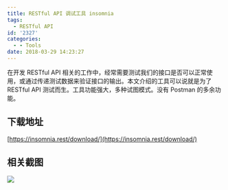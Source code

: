 ```yaml
---
title: RESTful API 调试工具 insomnia
tags:
  - RESTful API
id: '2327'
categories:
  - - Tools
date: 2018-03-29 14:23:27
---
```


在开发 RESTful API 相关的工作中，经常需要测试我们的接口是否可以正常使用，或通过传递测试数据来验证接口的输出。本文介绍的工具可以说就是为了 RESTful API 测试而生。工具功能强大，多种试图模式。没有 Postman 的多余功能。

## 下载地址

[https://insomnia.rest/download/](https://insomnia.rest/download/)

## 相关截图

[![](http://www.mycode.net.cn/wp-content/uploads/2018/03/2018-03-29_141904.png)](http://www.mycode.net.cn/wp-content/uploads/2018/03/2018-03-29_141904.png)